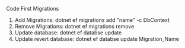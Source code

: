 ﻿Code First Migrations

1. Add Migrations:     dotnet ef migrations add "name" -c DbContext
2. Remove Migrations:  dotnet ef migrations remove
3. Update database:           dotnet ef databse update
4. Update revert database:    dotnet ef databse update Migration_Name